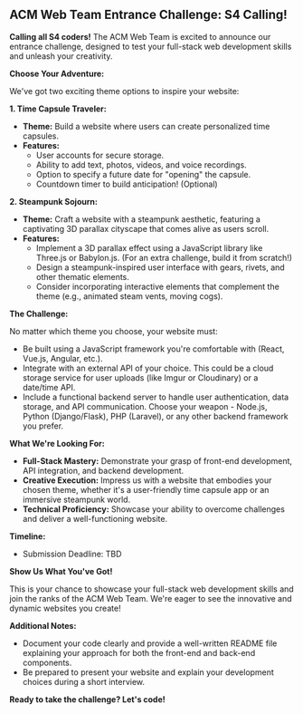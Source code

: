 <p align="center">
<!-- 
<a href="https://aseam.acm.org/">
    <img src="" alt="Logo" width=30%>
  </a>
-->

## ACM Web Team Entrance Challenge: S4 Calling!

**Calling all S4 coders!**   The ACM Web Team is excited to announce our entrance challenge, designed to test your full-stack web development skills and unleash your creativity. 

**Choose Your Adventure:**

We've got two exciting theme options to inspire your website:

**1. Time Capsule Traveler:**

* **Theme:** Build a website where users can create personalized time capsules.
* **Features:**
    * User accounts for secure storage.
    * Ability to add text, photos, videos, and voice recordings.
    * Option to specify a future date for "opening" the capsule.
    * Countdown timer to build anticipation! (Optional)

**2. Steampunk Sojourn:**

* **Theme:** Craft a website with a steampunk aesthetic, featuring a captivating 3D parallax cityscape that comes alive as users scroll. 
* **Features:**
    * Implement a 3D parallax effect using a JavaScript library like Three.js or Babylon.js. (For an extra challenge, build it from scratch!)
    * Design a steampunk-inspired user interface with gears, rivets, and other thematic elements.
    * Consider incorporating interactive elements that complement the theme (e.g., animated steam vents, moving cogs).

**The Challenge:**

No matter which theme you choose, your website must:

* Be built using a JavaScript framework you're comfortable with (React, Vue.js, Angular, etc.).
* Integrate with an external API of your choice. This could be a cloud storage service for user uploads (like Imgur or Cloudinary) or a date/time API.
* Include a functional backend server to handle user authentication, data storage, and API communication. Choose your weapon - Node.js, Python (Django/Flask), PHP (Laravel), or any other backend framework you prefer.

**What We're Looking For:**

* **Full-Stack Mastery:**  Demonstrate your grasp of front-end development, API integration, and backend development. 
* **Creative Execution:** Impress us with a website that embodies your chosen theme, whether it's a user-friendly time capsule app or an immersive steampunk world.
* **Technical Proficiency:** Showcase your ability to overcome challenges and deliver a well-functioning website. 

**Timeline:**

* Submission Deadline: TBD

**Show Us What You've Got!**

This is your chance to showcase your full-stack web development skills and join the ranks of the ACM Web Team. We're eager to see the innovative and dynamic websites you create!

**Additional Notes:**

* Document your code clearly and provide a well-written README file explaining your approach for both the front-end and back-end components.
* Be prepared to present your website and explain your development choices during a short interview.

**Ready to take the challenge? Let's code!**